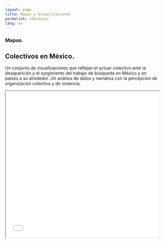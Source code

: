 ```yaml
---
layout: page
title: Mapas y Visualizaciones
permalink: /datavis/
lang: es
---
```


<h3>Mapas.</h3>

<h2>Colectivos en México.</h2>

<p class="intro">Un conjunto de visualizaciones que reflejan el actuar colectivo ante la desaparición y el surgimiento del trabajo de búsqueda en México y en países a su alrededor. Un análisis de datos y narrativa con la percepción de organización colectiva y de violencia.</p>

<iframe src="../assets/mapas/mapaColectivos.html" title="Mapa de colectivos" style="width: 100%; min-height: 480px;"></iframe>
